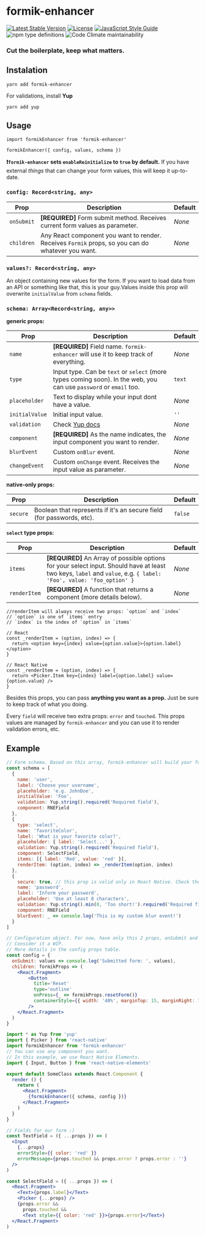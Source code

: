 # formik-enhancer

[![Latest Stable Version](https://img.shields.io/npm/v/formik-enhancer.svg?style=for-the-badge)](https://www.npmjs.com/package/formik-enhancer)
[![License](https://img.shields.io/npm/l/formik-enhancer.svg?style=for-the-badge)](https://www.npmjs.com/package/formik-enhancer)
[![JavaScript Style Guide](https://img.shields.io/badge/code_style-standard-brightgreen.svg?style=for-the-badge)](https://standardjs.com)
![npm type definitions](https://img.shields.io/npm/types/typescript.svg?style=for-the-badge)
![Code Climate maintainability](https://img.shields.io/codeclimate/maintainability/kaueDM/formik-enhancer.svg?style=for-the-badge)

### Cut the boilerplate, keep what matters.

## Instalation
`yarn add formik-enhancer`

For validations, install **Yup**

`yarn add yup`

## Usage

```
import formikEnhancer from 'formik-enhancer'

formikEnhancer({ config, values, schema })
```
**❗`formik-enhancer` sets `enableReinitialize` to `true` by default.** If you have external _things_ that can change your form values, this will keep it up-to-date.

### **`config: Record<string, any>`**

| Prop       | Description | Default |
| ---------- |-------------| --------|
| `onSubmit` | **[REQUIRED]** Form submit method. Receives current form values as parameter. | _None_ |
| `children` | Any React component you want to render. Receives `Formik` props, so you can do whatever you want. | _None_ |


### **`values?: Record<string, any>`**

An object containing new values for the form. If you want to load data from an API or
something like that, this is your guy.Values inside this prop will overwrite `initialValue`
from `schema` fields.

### **`schema: Array<Record<string, any>>`**

**generic props:**

| Prop           | Description | Default |
| -------------- |-------------| --------|
| `name`         | **[REQUIRED]** Field name. `formik-enhancer` will use it to keep track of everything. | _None_ |
| `type`         | Input type. Can be `text` or `select` (more types coming soon). In the web, you can use `password` or `email` too. | `text` |
| `placeholder`  | Text to display while your input dont have a value. | _None_ |
| `initialValue` | Initial input value. | `''` |
| `validation`   | Check [Yup docs](https://github.com/jquense/yup) | _None_ |
| `component`    | **[REQUIRED]** As the name indicates, the input component you want to render. | _None_ |
| `blurEvent`    | Custom `onBlur` event. | _None_ |
| `changeEvent`  | Custom `onChange` event. Receives the input value as parameter. | _None_ |

**native-only props:**

| Prop           | Description | Default |
| -------------- |-------------| --------|
| `secure`       | Boolean that represents if it's an secure field (for passwords, etc). | `false` |

**`select` type props:**

| Prop           | Description | Default |
| -------------- |-------------| --------|
| `items`        | **[REQUIRED]** An Array of possible options for your select input. Should have at least two keys, `label` and `value`,  e.g. `{ label: 'Foo', value: 'foo_option' }`  | _None_ |
| `renderItem` | **[REQUIRED]** A function that returns a component (more details below). | _None_ |

```
//renderItem will always receive two props: `option` and `index`
// `option` is one of `items` entry
// `index` is the index of `option` in `items`

// React
const _renderItem = (option, index) => {
  return <option key={index} value={option.value}>{option.label}</option>
}

// React Native
const _renderItem = (option, index) => {
  return <Picker.Item key={index} label={option.label} value={option.value} />
}
```

Besides this props, you can pass **anything you want as a prop.** Just be sure to
keep track of what you doing.

Every `field` will receive two extra props: `error` and `touched`. This props values
are managed by `formik-enhancer` and you can use it to render validation errors, etc.

## Example

```js
// Form schema. Based on this array, formik-enhancer will build your form.
const schema = [
  {
    name: 'user',
    label: 'Choose your username',
    placeholder: 'e.g. JohnDoe',
    initialValue: 'Foo', 
    validation: Yup.string().required('Required field'),
    component: RNEField
  },
  {
    type: 'select',
    name: 'favoriteColor',
    label: 'What is your favorite color?',
    placeholder: { label: 'Select...' },
    validation: Yup.string().required('Required field'),
    component: SelectField,
    items: [{ label: 'Red', value: 'red' }],
    renderItem: (option, index) => _renderItem(option, index)
  },
  {
    secure: true, // this prop is valid only in React Native. Check the props tables above.
    name: 'password',
    label: 'Inform your password',
    placeholder: 'Use at least 8 characters',
    validation: Yup.string().min(8, 'Too short!').required('Required field'),
    component: RNEField
    blurEvent: _ => console.log('This is my custom blur event!')
  }
]
```

```jsx
// Configuration object. For now, have only this 2 props, onSubmit and children.
// Consider it a WIP.
// More details in the config props table.
const config = {
  onSubmit: values => console.log('Submitted form: ', values),
  children: formikProps => (
    <React.Fragment>
        <Button
          title='Reset'
          type='outline'
          onPress={_ => formikProps.resetForm()}
          containerStyle={{ width: '40%', marginTop: 15, marginRight: 7.5 }}
        />
    </React.Fragment>
  )
}
```

```jsx
import * as Yup from 'yup'
import { Picker } from 'react-native'
import formikEnhancer from 'formik-enhancer'
// You can use any component you want. 
// In this example, we use React Native Elements.
import { Input, Button } from 'react-native-elements'

export default SomeClass extends React.Component {
  render () {
    return (
      <React.Fragment>
        {formikEnhancer({ schema, config })}
      </React.Fragment>
    )
  }
}

// Fields for our form :)
const TextField = ({ ...props }) => (
  <Input
    {...props}
    errorStyle={{ color: 'red' }}
    errorMessage={props.touched && props.error ? props.error : ''}
  />
)

const SelectField = ({ ...props }) => (
  <React.Fragment>
    <Text>{props.label}</Text>
    <Picker {...props} />
    {props.error &&
      props.touched &&
      <Text style={{ color: 'red' }}>{props.error}</Text>}
  </React.Fragment>
)
```
